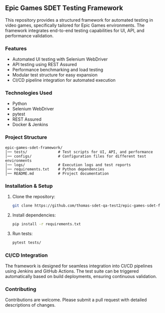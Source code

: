 ## Epic Games SDET Testing Framework  

This repository provides a structured framework for automated testing in video games, specifically tailored for Epic Games environments. The framework integrates end-to-end testing capabilities for UI, API, and performance validation.  

### Features  
- Automated UI testing with Selenium WebDriver  
- API testing using REST Assured  
- Performance benchmarking and load testing  
- Modular test structure for easy expansion  
- CI/CD pipeline integration for automated execution  

### Technologies Used  
- Python  
- Selenium WebDriver  
- pytest  
- REST Assured  
- Docker & Jenkins  

### Project Structure  
```
epic-games-sdet-framework/
│── tests/              # Test scripts for UI, API, and performance
│── configs/            # Configuration files for different test environments
│── logs/               # Execution logs and test reports
│── requirements.txt    # Python dependencies
│── README.md           # Project documentation
```

### Installation & Setup  
1. Clone the repository:  
   ```bash  
   git clone https://github.com/thomas-sdet-qa-test2/epic-games-sdet-framework.git  
   ```  
2. Install dependencies:  
   ```bash  
   pip install -r requirements.txt  
   ```  
3. Run tests:  
   ```bash  
   pytest tests/  
   ```  

### CI/CD Integration  
The framework is designed for seamless integration into CI/CD pipelines using Jenkins and GitHub Actions. The test suite can be triggered automatically based on build deployments, ensuring continuous validation.  

### Contributing  
Contributions are welcome. Please submit a pull request with detailed descriptions of changes.
